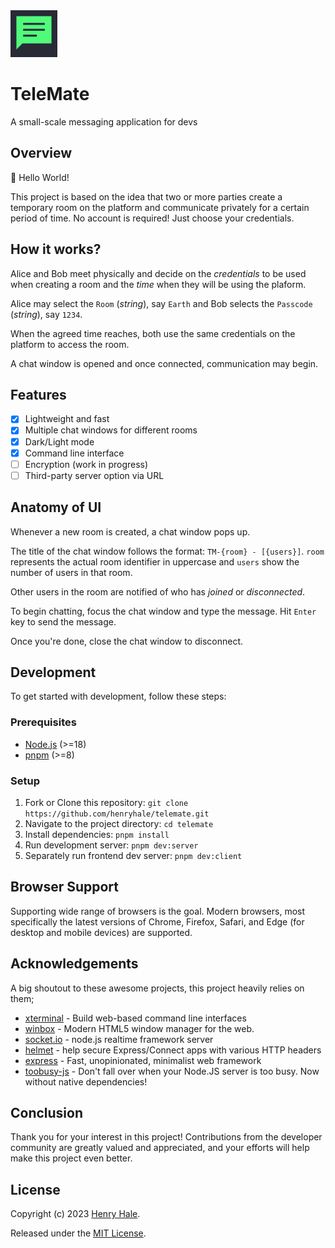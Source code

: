 <img width="75" hieght="75" src="./client/public/logo.svg">

# TeleMate
A small-scale messaging application for devs

## Overview

:wave: Hello World!

This project is based on the idea that two or more parties create a temporary room on the platform and communicate privately for a certain period of time. No account is required! Just choose your credentials.

## How it works?

Alice and Bob meet physically and decide on the _credentials_ to be used when creating a room and the _time_
when they will be using the plaform.

Alice may select the `Room` (_string_), say `Earth` and Bob selects the `Passcode` (_string_), say `1234`.

When the agreed time reaches, both use the same credentials on the platform to access the room. 

A chat window is opened and once connected, communication may begin. 

## Features

- [x] Lightweight and fast
- [x] Multiple chat windows for different rooms
- [x] Dark/Light mode
- [x] Command line interface
- [ ] Encryption (work in progress)
- [ ] Third-party server option via URL

## Anatomy of UI

Whenever a new room is created, a chat window pops up. 

The title of the chat window follows the format: `TM-{room} - [{users}]`. `room` represents the actual room identifier in uppercase and `users` show the number of users in that room.

Other users in the room are notified of who has _joined_ or _disconnected_.

To begin chatting, focus the chat window and type the message. Hit `Enter` key to send the message.

Once you're done, close the chat window to disconnect.

## Development

To get started with development, follow these steps:

### Prerequisites

- [Node.js](https://nodejs.org) (>=18)
- [pnpm](https://pnpm.io/) (>=8)

### Setup

1. Fork or Clone this repository: `git clone https://github.com/henryhale/telemate.git`
2. Navigate to the project directory: `cd telemate`
3. Install dependencies: `pnpm install`
4. Run development server: `pnpm dev:server`
5. Separately run frontend dev server: `pnpm dev:client`

## Browser Support

Supporting wide range of browsers is the goal. Modern browsers, most specifically the latest versions of Chrome, Firefox, Safari, and Edge (for desktop and mobile devices) are supported.

## Acknowledgements

A big shoutout to these awesome projects, this project heavily relies on them;

- [xterminal](https://github.com/henryhale/xterminal) - Build web-based command line interfaces
- [winbox](https://github.com/nextapps-de/winbox/) - Modern HTML5 window manager for the web.
- [socket.io](https://github.com/socketio/socket.io) - node.js realtime framework server
- [helmet](https://github.com/helmetjs/helmet/) - help secure Express/Connect apps with various HTTP headers
- [express](https://github.com/expressjs/express/) - Fast, unopinionated, minimalist web framework
- [toobusy-js](https://github.com/STRML/node-toobusy) - Don't fall over when your Node.JS server is too busy. Now without native dependencies!

## Conclusion

Thank you for your interest in this project!
Contributions from the developer community are greatly valued and appreciated, 
and your efforts will help make this project even better.

## License

Copyright (c) 2023 [Henry Hale](https://github.com/henryhale/).

Released under the [MIT License](./LICENSE.md).



